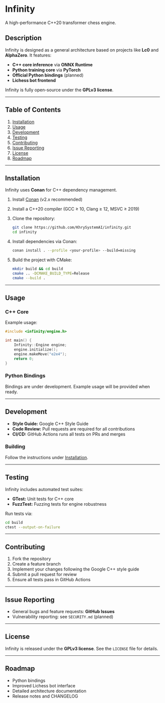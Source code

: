# Infinity

A high-performance C++20 transformer chess engine.

## Description

Infinity is designed as a general architecture based on projects like **Lc0** and **AlphaZero**. It features:

* **C++ core inference** via **ONNX Runtime**
* **Python training core** via **PyTorch**
* **Official Python bindings** (planned)
* **Lichess bot frontend**

Infinity is fully open-source under the **GPLv3 license**.

---

## Table of Contents

1. [Installation](#installation)
2. [Usage](#usage)
3. [Development](#development)
4. [Testing](#testing)
5. [Contributing](#contributing)
6. [Issue Reporting](#issue-reporting)
7. [License](#license)
8. [Roadmap](#roadmap)

---

## Installation

Infinity uses **Conan** for C++ dependency management.

1. Install [Conan](https://conan.io/) (v2.x recommended)
2. Install a C++20 compiler (GCC ≥ 10, Clang ≥ 12, MSVC ≥ 2019)
3. Clone the repository:

   ```bash
   git clone https://github.com/KhrySystemAI/infinity.git
   cd infinity
   ```
4. Install dependencies via Conan:

   ```bash
   conan install . --profile <your-profile> --build=missing
   ```
5. Build the project with CMake:

   ```bash
   mkdir build && cd build
   cmake .. -DCMAKE_BUILD_TYPE=Release
   cmake --build .
   ```

---

## Usage

### C++ Core

Example usage:

```cpp
#include <infinity/engine.h>

int main() {
    Infinity::Engine engine;
    engine.initialize();
    engine.makeMove("e2e4");
    return 0;
}
```

### Python Bindings

Bindings are under development. Example usage will be provided when ready.

---

## Development

* **Style Guide:** Google C++ Style Guide
* **Code Review:** Pull requests are required for all contributions
* **CI/CD:** GitHub Actions runs all tests on PRs and merges

### Building

Follow the instructions under [Installation](#installation).

---

## Testing

Infinity includes automated test suites:

* **GTest:** Unit tests for C++ core
* **FuzzTest:** Fuzzing tests for engine robustness

Run tests via:

```bash
cd build
ctest --output-on-failure
```

---

## Contributing

1. Fork the repository
2. Create a feature branch
3. Implement your changes following the Google C++ style guide
4. Submit a pull request for review
5. Ensure all tests pass in GitHub Actions

---

## Issue Reporting

* General bugs and feature requests: **GitHub Issues**
* Vulnerability reporting: see `SECURITY.md` (planned)

---

## License

Infinity is released under the **GPLv3 license**. See the `LICENSE` file for details.

---

## Roadmap

* Python bindings
* Improved Lichess bot interface
* Detailed architecture documentation
* Release notes and CHANGELOG